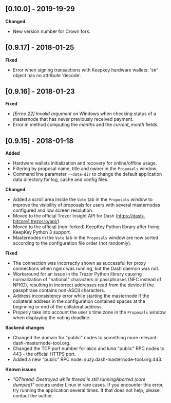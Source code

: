 ## [0.10.0] - 2019-19-29

**Changed**

- New version number for Crown fork.


## [0.9.17] - 2018-01-25

**Fixed**

- Error when signing transactions with Keepkey hardware wallets: 'str' object has no attribute 'decode'.


## [0.9.16] - 2018-01-23

**Fixed**

- *[Errno 22] Invalid argument* on Windows when checking status of a masternode that has never previously received payment.
- Error in method computing the *months* and the *current_month* fields.


## [0.9.15] - 2018-01-18

**Added**

- Hardware wallets initialization and recovery for online/offline usage.
- Filtering by proposal name, title and owner in the `Proposals` window.
- Command line parameter `--data-dir` to change the default application data directory for log, cache and config files.

**Changed**

- Added a scroll area inside the `Vote` tab in the `Proposals` window to improve the visibility of proposals for users with several masternodes configured and low screen resolution.
- Moved to the official Trezor Insight API for Dash (https://dash-bitcore1.trezor.io/api/).
- Moved to the official (non-forked) KeepKey Python library after fixing KeepKey Python 3 support.
- Masternodes in the `Vote` tab in the `Proposals` window are now sorted according to the configuration file order (not randomly).

**Fixed**

- The connection was incorrectly shown as successful for proxy connections when nginx was running, but the Dash daemon was not.
- Workaround for an issue in the Trezor Python library causing normalization of "national" characters in passphrases (NFC instead of NFKD), resulting in incorrect addresses read from the device if the passphrase contains non-ASCII characters.
- Address inconsistency error while starting the masternode if the collateral address in the configuration contained spaces at the beginning or end of the collateral address.
- Properly take into account the user's time zone in the `Proposals` window when displaying the voting deadline.

**Backend changes**

- Changed the domain for "public" nodes to something more relevant: dash-masternode-tool.org.
- Changed the TCP port number for *alice* and *luna* "public" RPC nodes to 443 - the official HTTPS port.
- Added a new "public" RPC node: suzy.dash-masternode-tool.org:443.

**Known issues**

- *"QThread: Destroyed while thread is still runningAborted (core dumped)"* occurs under Linux in rare cases. If you encounter this error, try running the application several times. If that does not help, please contact the author.
